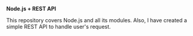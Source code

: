 **Node.js + REST API**

This repository covers Node.js and all its modules. Also, I have created a simple REST API to handle user's request.
